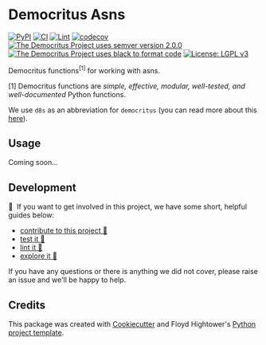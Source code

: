 # Democritus Asns

[![PyPI](https://img.shields.io/pypi/v/d8s-asns.svg)](https://pypi.python.org/pypi/d8s-asns)
[![CI](https://github.com/democritus-project/d8s-asns/workflows/CI/badge.svg)](https://github.com/democritus-project/d8s-asns/actions)
[![Lint](https://github.com/democritus-project/d8s-asns/workflows/Lint/badge.svg)](https://github.com/democritus-project/d8s-asns/actions)
[![codecov](https://codecov.io/gh/democritus-project/d8s-asns/branch/main/graph/badge.svg?token=V0WOIXRGMM)](https://codecov.io/gh/democritus-project/d8s-asns)
[![The Democritus Project uses semver version 2.0.0](https://img.shields.io/badge/-semver%20v2.0.0-22bfda)](https://semver.org/spec/v2.0.0.html)
[![The Democritus Project uses black to format code](https://img.shields.io/badge/code%20style-black-000000.svg)](https://github.com/psf/black)
[![License: LGPL v3](https://img.shields.io/badge/License-LGPL%20v3-blue.svg)](https://choosealicense.com/licenses/lgpl-3.0/)

Democritus functions<sup>[1]</sup> for working with asns.

[1] Democritus functions are <i>simple, effective, modular, well-tested, and well-documented</i> Python functions.

We use `d8s` as an abbreviation for `democritus` (you can read more about this [here](https://github.com/democritus-project/roadmap#what-is-d8s)).

## Usage

Coming soon...

## Development

👋 &nbsp;If you want to get involved in this project, we have some short, helpful guides below:

- [contribute to this project 🥇][contributing]
- [test it 🧪][local-dev]
- [lint it 🧹][local-dev]
- [explore it 🔭][local-dev]

If you have any questions or there is anything we did not cover, please raise an issue and we'll be happy to help.

## Credits

This package was created with [Cookiecutter](https://github.com/audreyr/cookiecutter) and Floyd Hightower's [Python project template](https://github.com/fhightower-templates/python-project-template).

[contributing]: https://github.com/democritus-project/.github/blob/main/CONTRIBUTING.md#contributing-a-pr-
[local-dev]: https://github.com/democritus-project/.github/blob/main/CONTRIBUTING.md#local-development-
